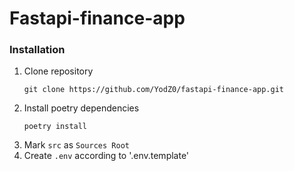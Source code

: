 # Fastapi-finance-app

### Installation
1. Clone repository
    ```commandline
    git clone https://github.com/YodZ0/fastapi-finance-app.git
    ```
2. Install poetry dependencies
    ```commandline
    poetry install
    ```
3. Mark `src` as `Sources Root`
4. Create `.env` according to '.env.template'


